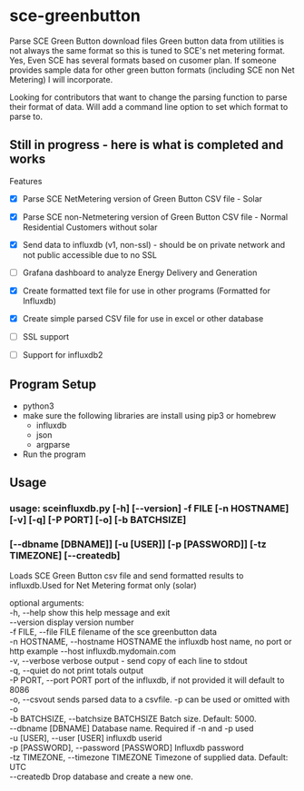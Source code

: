 # sce-greenbutton
Parse SCE Green Button download files
Green button data from utilities is not always the same format so this is tuned to SCE's net metering format.  Yes, Even SCE has several formats based on cusomer plan.
If someone provides sample data for other green button formats (including SCE non Net Metering) I will incorporate.  

Looking for contributors that want to change the parsing function to parse their format of data.  Will add a command line option to set which format to parse to. 

## Still in progress - here is what is completed and works

Features
- [X] Parse SCE NetMetering version of Green Button CSV file - Solar
- [X] Parse SCE non-Netmetering version of Green Button CSV file - Normal Residential Customers without solar
- [X] Send data to influxdb (v1, non-ssl) - should be on private network and not public accessible due to no SSL
- [ ] Grafana dashboard to analyze Energy Delivery and Generation
- [X] Create formatted text file for use in other programs (Formatted for Influxdb)
- [X] Create simple parsed CSV file for use in excel or other database
- [ ] SSL support
- [ ] Support for influxdb2


## Program Setup 
- python3
- make sure the following libraries are install using pip3 or homebrew
  - influxdb
  - json
  - argparse
- Run the program

## Usage
### usage: sceinfluxdb.py [-h] [--version] -f FILE [-n HOSTNAME] [-v] [-q] [-P PORT] [-o] [-b BATCHSIZE]
###                      [--dbname [DBNAME]] [-u [USER]] [-p [PASSWORD]] [-tz TIMEZONE] [--createdb]

Loads SCE Green Button csv file and send formatted results to influxdb.Used for Net Metering format only (solar)

optional arguments:
<br>  -h, --help            show this help message and exit
<br>   --version             display version number
<br>   -f FILE, --file FILE  filename of the sce greenbutton data
<br>   -n HOSTNAME, --hostname HOSTNAME
                        the influxdb host name, no port or http example --host influxdb.mydomain.com
<br>   -v, --verbose         verbose output - send copy of each line to stdout
<br>   -q, --quiet           do not print totals output
<br>   -P PORT, --port PORT  port of the influxdb, if not provided it will default to 8086
<br>   -o, --csvout          sends parsed data to a csvfile. -p can be used or omitted with -o
<br>   -b BATCHSIZE, --batchsize BATCHSIZE
                        Batch size. Default: 5000.
<br>   --dbname [DBNAME]     Database name. Required if -n and -p used
<br>   -u [USER], --user [USER]
                        influxdb userid
<br>   -p [PASSWORD], --password [PASSWORD]
                        Influxdb password
<br>   -tz TIMEZONE, --timezone TIMEZONE
                        Timezone of supplied data. Default: UTC
<br>   --createdb            Drop database and create a new one.
